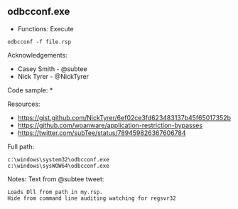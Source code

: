 ## odbcconf.exe

* Functions: Execute

```
odbcconf -f file.rsp
```

Acknowledgements:
* Casey Smith - @subtee
* Nick Tyrer - @NickTyrer

Code sample:
*

Resources:
* https://gist.github.com/NickTyrer/6ef02ce3fd623483137b45f65017352b    
* https://github.com/woanware/application-restriction-bypasses    
* https://twitter.com/subTee/status/789459826367606784    

Full path:
```
c:\windows\system32\odbcconf.exe    
c:\windows\sysWOW64\odbcconf.exe
```

Notes:
Text from @subtee tweet:
```
Loads Dll from path in my.rsp.
Hide from command line auditing watching for regsvr32
```
 
